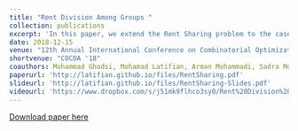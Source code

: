 ```yaml
---
title: "Rent Division Among Groups "
collection: publications
excerpt: 'In this paper, we extend the Rent Sharing problem to the case that every room must be allocated to a group of agents.'
date: 2018-12-15
venue: "12th Annual International Conference on Combinatorial Optimization and Applications"
shortvenue: "COCOA '18"
coauthors: Mohammad Ghodsi, Mohamad Latifian, Arman Mohammadi, Sadra Moradian, Masoud Seddighin
paperurl: 'http://latifian.github.io/files/RentSharing.pdf'
slideurl: 'http://latifian.github.io/files/RentSharing-Slides.pdf'
videourl: 'https://www.dropbox.com/s/j51mk9flhco3sy0/Rent%20Division%20Among%20Groups.mp4?dl=0'
---
```


[Download paper here](http://latifian.github.io/files/RentSharing.pdf)
